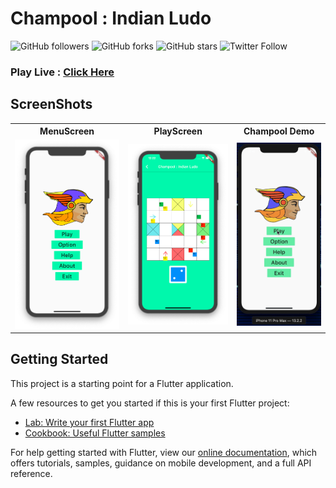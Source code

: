 # Champool : Indian Ludo

![GitHub followers](https://img.shields.io/github/followers/AdityaBirangal?label=Follow&style=social)
![GitHub forks](https://img.shields.io/github/forks/AdityaBirangal/champool?style=social)
![GitHub stars](https://img.shields.io/github/stars/AdityaBirangal/champool?style=social)
![Twitter Follow](https://img.shields.io/twitter/follow/AdityaBirangal?style=social)


### Play Live : [Click Here](https://adityabirangal.github.io/champool/build/web/index.html#/)

## ScreenShots
<table style="width:100%">
  <tr>
    <th>MenuScreen</th>
    <th>PlayScreen</th>
    <th>Champool Demo</th>
  </tr>
  <tr>
    <td><img src="Demo/MenuScreen.png"/></td>
    <td><img src="Demo/PlayScreen.png"/></td>
    <td><img src="Demo/Champool_Demo.gif"/></td>
  </tr>
</table>

## Getting Started

This project is a starting point for a Flutter application.

A few resources to get you started if this is your first Flutter project:

- [Lab: Write your first Flutter app](https://flutter.dev/docs/get-started/codelab)
- [Cookbook: Useful Flutter samples](https://flutter.dev/docs/cookbook)

For help getting started with Flutter, view our
[online documentation](https://flutter.dev/docs), which offers tutorials,
samples, guidance on mobile development, and a full API reference.
